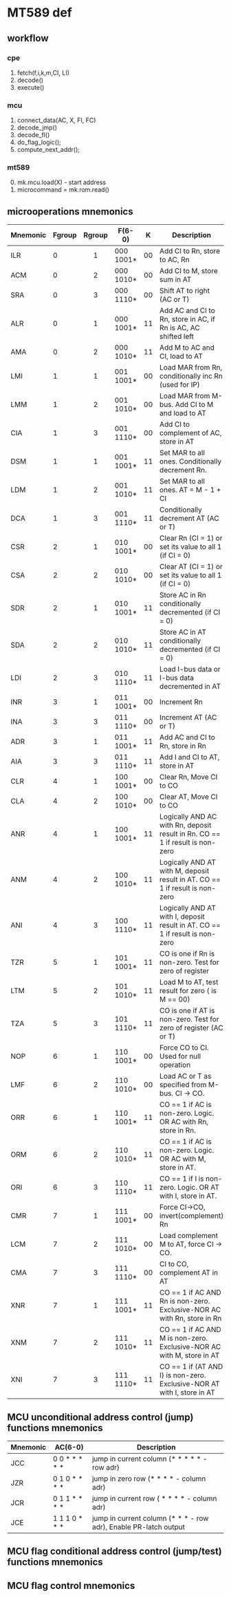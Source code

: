 # MT589 def

## workflow

### cpe

1. fetch(f,i,k,m,CI, LI)
2. decode()
3. execute()

### mcu

1. connect_data(AC, X, FI, FC)
2. decode_jmp()
3. decode_fl()
4. do_flag_logic();
5. compute_next_addr();

### mt589

0. mk.mcu.load(X) - start address
1. microcommand = mk.rom.read()


## microoperations mnemonics

| Mnemonic | Fgroup | Rgroup | F(6-0)    | K  | Description                                                                   |
|----------|--------|:------:|-----------|----|-------------------------------------------------------------------------------|
| ILR      | 0      | 1      | 000 1001* | 00 | Add CI to Rn, store to AC, Rn                                                 |
| ACM      | 0      | 2      | 000 1010* | 00 | Add CI to M, store sum in AT                                                  |
| SRA      | 0      | 3      | 000 1110* | 00 | Shift AT to right (AC or T)                                                   |
| ALR      | 0      | 1      | 000 1001* | 11 | Add AC and CI to Rn, store in AC, if Rn is AC, AC shifted left                |
| AMA      | 0      | 2      | 000 1010* | 11 | Add M to AC and CI, load to AT                                                |
| LMI      | 1      | 1      | 001 1001* | 00 | Load MAR from Rn, conditionally inc Rn (used for IP)                          |
| LMM      | 1      | 2      | 001 1010* | 00 | Load MAR from M-bus. Add CI to M and load to AT                               |
| CIA      | 1      | 3      | 001 1110* | 00 | Add CI to complement of AC, store in AT                                       |
| DSM      | 1      | 1      | 001 1001* | 11 | Set MAR to all ones. Conditionally decrement Rn.                              |
| LDM      | 1      | 2      | 001 1010* | 11 | Set MAR to all ones. AT = M - 1 + CI                                          |
| DCA      | 1      | 3      | 001 1110* | 11 | Conditionally decrement AT (AC or T)                                          |
| CSR      | 2      | 1      | 010 1001* | 00 | Clear Rn (CI = 1) or set its value to all 1 (if CI = 0)                       |
| CSA      | 2      | 2      | 010 1010* | 00 | Clear AT (CI = 1) or set its value to all 1 (if CI = 0)                       |
| SDR      | 2      | 1      | 010 1001* | 11 | Store AC in Rn conditionally decremented (if CI = 0)                          |
| SDA      | 2      | 2      | 010 1010* | 11 | Store AC in AT conditionally decremented (if CI = 0)                          |
| LDI      | 2      | 3      | 010 1110* | 11 | Load I-bus data or I-bus data decremented in AT                               |
| INR      | 3      | 1      | 011 1001* | 00 | Increment Rn                                                                  |
| INA      | 3      | 3      | 011 1110* | 00 | Increment AT (AC or T)                                                        |
| ADR      | 3      | 1      | 011 1001* | 11 | Add AC and CI to Rn, store in Rn                                              |
| AIA      | 3      | 3      | 011 1110* | 11 | Add I and CI to AT, store in AT                                               |
| CLR      | 4      | 1      | 100 1001* | 00 | Clear Rn, Move CI to CO                                                       |
| CLA      | 4      | 2      | 100 1010* | 00 | Clear AT, Move CI to CO                                                       |
| ANR      | 4      | 1      | 100 1001* | 11 | Logically AND AC with Rn, deposit result in Rn. CO == 1 if result is non-zero |
| ANM      | 4      | 2      | 100 1010* | 11 | Logically AND AT with M, deposit result in AT. CO == 1 if result is non-zero  |
| ANI      | 4      | 3      | 100 1110* | 11 | Logically AND AT with I, deposit result in AT. CO == 1 if result is non-zero  |
| TZR      | 5      | 1      | 101 1001* | 11 | CO is one if Rn is non-zero. Test for zero of register                        |
| LTM      | 5      | 2      | 101 1010* | 11 | Load M to AT, test result for zero ( is M == 00)                              |
| TZA      | 5      | 3      | 101 1110* | 11 | CO is one if AT is non-zero. Test for zero of register (AC or T)              |
| NOP      | 6      | 1      | 110 1001* | 00 | Force CO to CI. Used for null operation                                       |
| LMF      | 6      | 2      | 110 1010* | 00 | Load AC or T as specified from M-bus. CI -> CO.                               |
| ORR      | 6      | 1      | 110 1001* | 11 | CO == 1 if AC is non-zero. Logic. OR AC with Rn, store in Rn.                 |
| ORM      | 6      | 2      | 110 1010* | 11 | CO == 1 if AC is non-zero. Logic. OR AC with M, store in AT.                  |
| ORI      | 6      | 3      | 110 1110* | 11 | CO == 1 if I is non-zero. Logic. OR AT with I, store in AT.                   |
| CMR      | 7      | 1      | 111 1001* | 00 | Force CI->CO, invert(complement) Rn                                           |
| LCM      | 7      | 2      | 111 1010* | 00 | Load complement M to AT, force CI -> CO.                                      |
| CMA      | 7      | 3      | 111 1110* | 00 | CI to CO, complement AT in AT                                                 |
| XNR      | 7      | 1      | 111 1001* | 11 | CO == 1 if AC AND Rn is non-zero. Exclusive-NOR AC with Rn, store in Rn       |
| XNM      | 7      | 2      | 111 1010* | 11 | CO == 1 if AC AND M is non-zero. Exclusive-NOR AC with M, store in AT         |
| XNI      | 7      | 3      | 111 1110* | 11 | CO == 1 if (AT AND I) is non-zero. Exclusive-NOR AT with I, store in AT       |

## MCU unconditional address control (jump) functions mnemonics

| Mnemonic | AC(6-0)       | Description                                                      |
|----------|---------------|------------------------------------------------------------------|
| JCC      | 0 0 * * * * * | jump in current column (* * * * * - row adr)                     |
| JZR      | 0 1 0 * * * * | jump in zero row (* * * * - column adr)                          |
| JCR      | 0 1 1 * * * * | jump in current row ( * * * * - column adr)                      |
| JCE      | 1 1 1 0 * * * | jump in current column (* * * - row adr), Enable PR-latch output |

## MCU flag conditional address control (jump/test) functions mnemonics




## MCU flag control mnemonics
